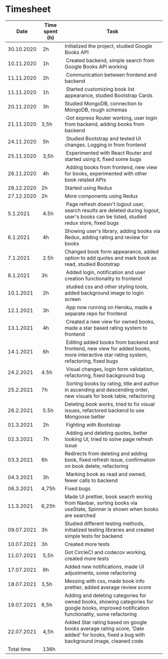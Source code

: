 # Timesheet

| Date | Time spent (h) | Task |
|------|------------|------|
|30.10.2020 | 2h | Initialized the project, studied Google Books API |
|10.11.2020 | 1h | Created backend, simple search from Google Books API working |
|11.11.2020 | 2h | Communication between frontend and backend |
|11.11.2020 | 1h | Started customizing book list appearance, studied Bootstrap Cards |
|20.11.2020 | 3h | Studied MongoDB, connection to MongoDB, rough schemas |
|21.11.2020 | 3,5h | Got express Router working, user login from backend, adding books from backend |
|24.11.2020 | 5h | Studied Bootstrap and tested UI changes. Logging in from frontend |
|25.11.2020 | 3,5h | Experimented with React Router and started using it, fixed some bugs |
|26.11.2020 | 4h | Adding books from frontend, new view for books, experimented with other book related APIs |
|26.12.2020 | 2h | Started using Redux |
|27.12.2020 | 2h | More components using Redux |
|5.1.2021 | 4.5h | Page refresh doesn't logout user, search results are deleted during logout, user's books can be listed, studied redux store, fixed bugs |
|6.1.2021 | 4h | Showing user's library, adding books via Redux, adding rating and review for books |
|7.1.2021 | 2.5h | Changed book form appearance, added option to add quotes and mark book as read, studied Bootstrap |
|8.1.2021 | 3h | Added login, notification and user creation functionality to frontend |
|10.1.2021 | 2h | studied css and other styling tools, added background image to login screen |
|12.1.2021 | 3h | App now running on Heroku, made a separate repo for frontend |
|13.1.2021 | 4h | Created a new view for owned books, made a star based rating system to frontend |
|14.1.2021 | 6h | Editing added books from backend and frontend, new view for added books, more interactive star rating system, refactoring, fixed bugs |
|24.2.2021 | 4.5h | Visual changes, login form validation, refactoring, fixed background bug |
|25.2.2021 | 7h | Sorting books by rating, title and author in ascending and descending order, new visuals for book table, refactoring |
|26.2.2021 | 5.5h | Deleting book works, tried to fix visual issues, refactored backend to use Mongoose better |
|01.3.2021 | 2h | Fighting with Bootstrap |
|02.3.2021 | 7h | Adding and deleting quotes, better looking UI, tried to solve page refresh issue |
|03.3.2021 | 6h | Redirects from deleting and adding book, fixed refresh issue, confirmation on book delete, refactoring |
|04.3.2021 | 3h | Marking book as read and owned, fewer calls to backend |
|06.3.2021 | 4,75h | Fixed bugs |
|11.3.2021| 6,25h | Made UI prettier, book seacrh workig from Navbar, sorting books via useState, Spinner is shown when books are searched |C
|09.07.2021 | 3h | Studied different testing methods, initialized testing libraries and created simple tests for backend |
|10.07.2021 | 3h | Created more tests |
|11.07.2021 | 5,5h | Got CircleCI and codecov working, created more tests |
|17.07.2021 | 6h | Added new notifications, made UI adjustments, some refactoring |
|18.07.2021 | 3,5h | Messing with css, made book info prettier, added average review score |
|19.07.2021 | 6,5h  | Adding and deleting categories for owned books, showing categories for google books, improved notification functionality, some refactoring |
|22.07.2021 | 4,5h | Added Star rating based on google books average rating score, 'Date added' for books, fixed a bug with background image, cleaned code |
|Total time | 136h | |
